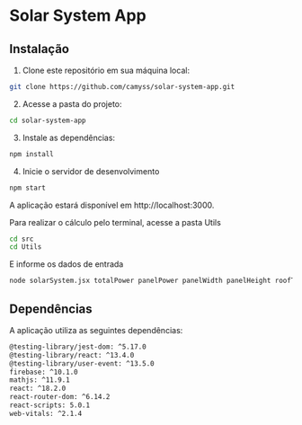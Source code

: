 # Solar System App

## Instalação

1. Clone este repositório em sua máquina local:

```bash
git clone https://github.com/camyss/solar-system-app.git
```
2. Acesse a pasta do projeto:

```bash
cd solar-system-app
```
3. Instale as dependências:

```bash
npm install
```
4. Inicie o servidor de desenvolvimento

```bash
npm start
```
A aplicação estará disponível em http://localhost:3000.

Para realizar o cálculo pelo terminal, acesse a pasta Utils
```bash
cd src
cd Utils
```
E informe os dados de entrada
```bash
node solarSystem.jsx totalPower panelPower panelWidth panelHeight roofType
```


## Dependências
A aplicação utiliza as seguintes dependências:
```bash
@testing-library/jest-dom: ^5.17.0
@testing-library/react: ^13.4.0
@testing-library/user-event: ^13.5.0
firebase: ^10.1.0
mathjs: ^11.9.1
react: ^18.2.0
react-router-dom: ^6.14.2
react-scripts: 5.0.1
web-vitals: ^2.1.4
```






